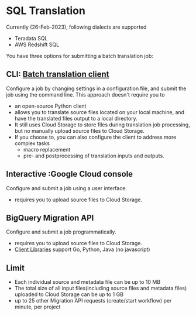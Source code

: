 # SQL Translation
Currently (26-Feb-2023), following dialects are supported
- Teradata SQL
- AWS Redshift SQL


You have three options for submitting a batch translation job:

## CLI: [Batch translation client](https://github.com/google/dwh-migration-tools)
Configure a job by changing settings in a configuration file, and submit the job using the command line. This approach doesn't require you to 

- an open-source Python client
- allows you to translate source files located on your local machine, and have the translated files output to a local directory. 
- It still uses Cloud Storage to store files during translation job processing, but no manually upload source files to Cloud Storage. 
- If you choose to, you can also configure the client to address more complex tasks 
  - macro replacement
  - pre- and postprocessing of translation inputs and outputs. 

## Interactive :Google Cloud console
Configure and submit a job using a user interface. 
- requires you to upload source files to Cloud Storage.
## BigQuery Migration API
Configure and submit a job programmatically. 
- requires you to upload source files to Cloud Storage.
- [Client Libraries](https://cloud.google.com/bigquery/docs/reference/migration) support Go, Python, Java (no javascript)
## Limit
- Each individual source and metadata file can be up to 10 MB
- The total size of all input files(including source files and metadata files) uploaded to Cloud Storage can be up to 1 GB
- up to 25 other Migration API requests (create/start workflow) per minute, per project




